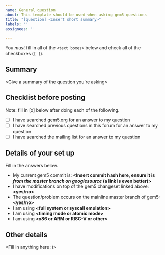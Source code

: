```yaml
---
name: General question
about: This template should be used when asking gem5 questions
title: "[question] <Insert short summary>"
labels: ''
assignees: ''

---
```


You *must* fill in all of the `<text boxes>` below and check all of the checkboxes (`[ ]`).
## Summary
<Give a summary of the question you're asking>

## Checklist before posting
Note: fill in [x] below after doing each of the following.

- [ ] I have searched gem5.org for an answer to my question
- [ ] I have searched previous questions in this forum for an answer to my question
- [ ] I have searched the mailing list for an answer to my question

## Details of your set up
Fill in the answers below.
- My current gem5 commit is: **<Insert commit hash here, ensure it is *from the master branch on googlesource* (a link is even better)>**
- I have modifications on top of the gem5 changeset linked above: **<yes/no>**
- The question/problem occurs on the mainline master branch of gem5: **<yes/no>**
- I am using **\<full system or syscall emulation>**
- I am using **\<timing mode or atomic mode>**
- I am using **\<x86 or ARM or RISC-V or other>**

## Other details
<Fill in anything here :)>
